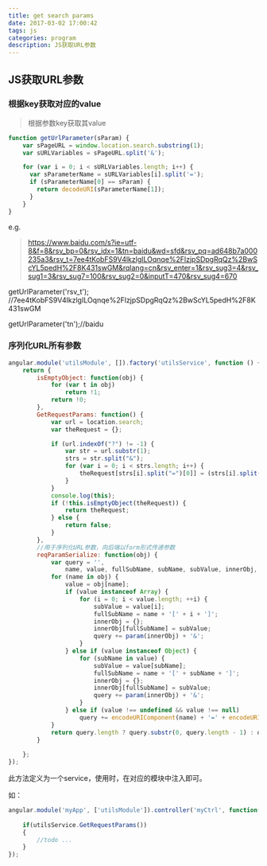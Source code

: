 ```yaml
---
title: get search params
date: 2017-03-02 17:00:42
tags: js
categories: program
description: JS获取URL参数
---
```


## JS获取URL参数

### 根据key获取对应的value

> 根据参数key获取其value

```js
function getUrlParameter(sParam) {
    var sPageURL = window.location.search.substring(1);
    var sURLVariables = sPageURL.split('&');

    for (var i = 0; i < sURLVariables.length; i++) {
      var sParameterName = sURLVariables[i].split('=');
      if (sParameterName[0] == sParam) {
        return decodeURI(sParameterName[1]);
      }
    }
}
```
e.g.
> https://www.baidu.com/s?ie=utf-8&f=8&rsv_bp=0&rsv_idx=1&tn=baidu&wd=sfd&rsv_pq=ad648b7a000235a3&rsv_t=7ee4tKobFS9V4lkzlgILOqnqe%2FlzjpSDpgRqQz%2BwScYL5pedH%2F8K431swGM&rqlang=cn&rsv_enter=1&rsv_sug3=4&rsv_sug1=3&rsv_sug7=100&rsv_sug2=0&inputT=470&rsv_sug4=670

getUrlParameter('rsv_t');
//7ee4tKobFS9V4lkzlgILOqnqe%2FlzjpSDpgRqQz%2BwScYL5pedH%2F8K431swGM

getUrlParameter('tn');//baidu


### 序列化URL所有参数

```js
angular.module('utilsModule', []).factory('utilsService', function () {
    return {
        isEmptyObject: function(obj) {
            for (var t in obj)
                return !1;
            return !0;
        },
        GetRequestParams: function() {
            var url = location.search;
            var theRequest = {};

            if (url.indexOf("?") != -1) {
                var str = url.substr(1);
                strs = str.split("&");
                for (var i = 0; i < strs.length; i++) {
                    theRequest[strs[i].split("=")[0]] = (strs[i].split("=")[1]);
                }
            }
            console.log(this);
            if (!this.isEmptyObject(theRequest)) {
                return theRequest;
            } else {
                return false;
            }
        },
        //用于序列化URL参数，向后端以form形式传递参数
        reqParamSerialize: function(obj) {
            var query = '',
                name, value, fullSubName, subName, subValue, innerObj, i;
            for (name in obj) {
                value = obj[name];
                if (value instanceof Array) {
                    for (i = 0; i < value.length; ++i) {
                        subValue = value[i];
                        fullSubName = name + '[' + i + ']';
                        innerObj = {};
                        innerObj[fullSubName] = subValue;
                        query += param(innerObj) + '&';
                    }
                } else if (value instanceof Object) {
                    for (subName in value) {
                        subValue = value[subName];
                        fullSubName = name + '[' + subName + ']';
                        innerObj = {};
                        innerObj[fullSubName] = subValue;
                        query += param(innerObj) + '&';
                    }
                } else if (value !== undefined && value !== null)
                    query += encodeURIComponent(name) + '=' + encodeURIComponent(value) + '&';
            }
            return query.length ? query.substr(0, query.length - 1) : query;
        }
        
    };
});
```

 此方法定义为一个service，使用时，在对应的模块中注入即可。

 如：
```js
angular.module('myApp', ['utilsModule']).controller('myCtrl', function($scope, utilsService){
    
    if(utilsService.GetRequestParams())
    {
        //todo ...
    }
});
```
